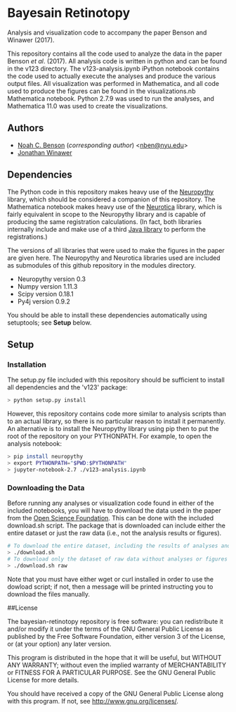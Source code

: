 # Bayesain Retinotopy
Analysis and visualization code to accompany the paper Benson and Winawer (2017).

This repository contains all the code used to analyze the data in the paper
Benson *et al*. (2017). All analysis code is written in python and can be
found in the v123 directory. The v123-analysis.ipynb iPython notebook contains
the code used to actually execute the analyses and produce the various output
files. All visualization was performed in Mathematica, and all code used to
produce the figures can be found in the visualizations.nb Mathematica
notebook. Python 2.7.9 was used to run the analyses, and Mathematica 11.0 was
used to create the visualizations.


## Authors

 * [Noah C. Benson](https://github.com/noahbenson) (*corresponding author*)
   &lt;<nben@nyu.edu>&gt;
 * [Jonathan Winawer](https://github.com/JWinawer)


## Dependencies

The Python code in this repository makes heavy use of the
[Neuropythy](https://github.com/noahbenson/neuropythy) library, which should be
considered a companion of this repository.  The Mathematica notebook makes heavy
use of the [Neurotica](https://github.com/noahbenson/Neurotica) library, which
is fairly equivalent in scope to the Neuropythy library and is capable of
producing the same registration calculations. (In fact, both libraries
internally include and make use of a third [Java
library](https://github.com/noahbenson/nben) to perform the registrations.)

The versions of all libraries that were used to make the figures in the paper
are given here. The Neuropythy and Neurotica libraries used are included as
submodules of this github repository in the modules directory.
 * Neuropythy version 0.3
 * Numpy version 1.11.3
 * Scipy version 0.18.1
 * Py4j version 0.9.2

You should be able to install these dependencies automatically using setuptools;
see **Setup** below.


## Setup

### Installation

The setup.py file included with this repository should be sufficient to install
all dependencies and the 'v123' package:

```bash
> python setup.py install
```

However, this repository contains code more similar to analysis scripts than to
an actual library, so there is no particular reason to install it
permanently. An alternative is to install the Neuropythy library using pip then
to put the root of the repository on your PYTHONPATH. For example, to open the
analysis notebook:

```bash
> pip install neuropythy
> export PYTHONPATH="$PWD:$PYTHONPATH"
> jupyter-notebook-2.7 ./v123-analysis.ipynb
```

### Downloading the Data

Before running any analyses or visualization code found in either of the
included notebooks, you will have to download the data used in the paper from
the [Open Science Foundation](https://osf.io/). This can be done with the
included download.sh script. The package that is downloaded can include either
the entire dataset or just the raw data (i.e., not the analysis results or
figures).

```bash
# To download the entire dataset, including the results of analyses and figures
> ./download.sh
# To download only the dataset of raw data without analyses or figures
> ./download.sh raw
```

Note that you must have either wget or curl installed in order to use the
dowload script; if not, then a message will be printed instructing you to
download the files manually.


##License

The bayesian-retinotopy repository is free software: you can redistribute
it and/or modify it under the terms of the GNU General Public License as
published by the Free Software Foundation, either version 3 of the License, or
(at your option) any later version.

This program is distributed in the hope that it will be useful, but WITHOUT ANY
WARRANTY; without even the implied warranty of MERCHANTABILITY or FITNESS FOR A
PARTICULAR PURPOSE.  See the GNU General Public License for more details.

You should have received a copy of the GNU General Public License along with
this program.  If not, see <http://www.gnu.org/licenses/>.
